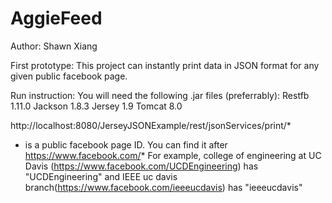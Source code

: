 # AggieFeed

Author: Shawn Xiang

First prototype:
This project can instantly print data in JSON format for any given public facebook page. 

Run instruction:
You will need the following .jar files (preferrably):
Restfb  1.11.0
Jackson 1.8.3
Jersey 1.9
Tomcat 8.0

http://localhost:8080/JerseyJSONExample/rest/jsonServices/print/*

* is a public facebook page ID. You can find it after https://www.facebook.com/*
For example, college of engineering at UC Davis (https://www.facebook.com/UCDEngineering) has "UCDEngineering" and IEEE uc davis branch(https://www.facebook.com/ieeeucdavis) has "ieeeucdavis"
